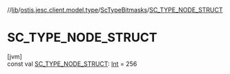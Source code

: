 //[lib](../../../index.md)/[ostis.jesc.client.model.type](../index.md)/[ScTypeBitmasks](index.md)/[SC_TYPE_NODE_STRUCT](-s-c_-t-y-p-e_-n-o-d-e_-s-t-r-u-c-t.md)

# SC_TYPE_NODE_STRUCT

[jvm]\
const val [SC_TYPE_NODE_STRUCT](-s-c_-t-y-p-e_-n-o-d-e_-s-t-r-u-c-t.md): [Int](https://kotlinlang.org/api/latest/jvm/stdlib/kotlin/-int/index.html) = 256
